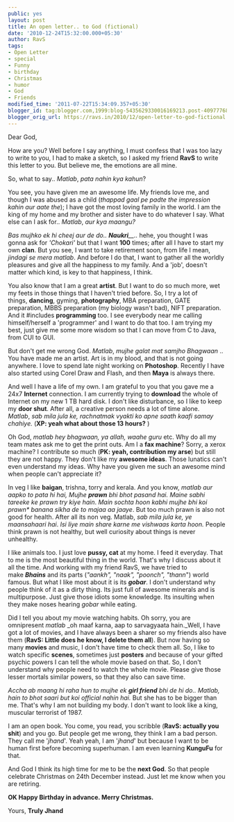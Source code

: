 ```yaml
---
public: yes
layout: post
title: An open letter.. to God (fictional)
date: '2010-12-24T15:32:00.000+05:30'
author: RavS
tags:
- Open Letter
- special
- Funny
- birthday
- Christmas
- humor
- God
- Friends
modified_time: '2011-07-22T15:34:09.357+05:30'
blogger_id: tag:blogger.com,1999:blog-5435629330016169213.post-4097776816052734416
blogger_orig_url: https://ravs.in/2010/12/open-letter-to-god-fictional.html
---
```


Dear God,

How are you? Well before I say anything, I must confess that I was too lazy to write to you, I had to make a sketch, so I asked my friend **RavS** to write this letter to you. But believe me, the emotions are all mine.

So, what to say.. _Matlab_, _pata nahin kya kahun_?

You see, you have given me an awesome life. My friends love me, and though I was abused as a child (_thappad gaal pe padte the impression kahin aur aate the_); I have got the most loving family in the world. I am the king of my home and my brother and sister have to do whatever I say. What else can I ask for.. _Matlab_, _aur kya maangu?_

_Bas mujhko ek hi cheej aur de do.. **Naukri**__.._ hehe, you thought I was gonna ask for _'Chokari'_ but that I want **100** times; after all I have to start my own **clan**. But you see, I want to take retirement soon, from life I mean, _jindagi se mera matlab_. And before I do that, I want to gather all the worldly pleasures and give all the happiness to my family. And a 'job', doesn't matter which kind, is key to that happiness, I think.

You also know that I am a great **artist**. But I want to do so much more, wet my feets in those things that I haven't tried before. So, I try a lot of things, **dancing**, gyming, **photography**, MBA preparation, GATE preparation, MBBS preparation (my biology wasn't bad), NIFT preparation. And it #includes **programming** too. I see everybody near me calling himself/herself a 'programmer' and I want to do that too. I am trying my best, just give me some more wisdom so that I can move from C to Java, from CUI to GUI.

But don't get me wrong God. _Matlab_, _mujhe galat mat samjho Bhagwaan_ .. You have made me an artist. Art is in my blood, and that is not going anywhere. I love to spend late night working on **Photoshop**. Recently I have also started using Corel Draw and Flash, and then **Maya** is always there.

And well I have a life of my own. I am grateful to you that you gave me a 24x7 **Internet** connection. I am currently trying to **download** the whole of Internet on my new 1 TB hard disk. I don't like disturbance, so I like to keep my **door shut**. After all, a creative person needs a lot of time alone. _Matlab_, _sab mila jula ke, rachnatmak vyakti ko apne saath kaafi samay chahiye._ (**XP: yeah what about those 13 hours?** )

Oh God, _matlab_ _hey bhagwaan, ya allah, waahe guru_ etc. Why do all my team mates ask me to get the print outs. Am I a **fax machine**? Sorry, a xerox machine? I contribute so much (**PK: yeah, contribution my arse**) but still they are not happy. They don't like my **awesome ideas**. Those lunatics can't even understand my ideas. Why have you given me such an awesome mind when people can't appreciate it?

In veg I like **baigan**, trishna, torry and kerala. And you know, _matlab aur aapko to pata hi hai, Mujhe_ **_prawn_** _bhi bhot pasand hai. Maine sabhi tareeke ke prawn try kiye hain_. _Main sochta hoon kabhi mujhe bhi koi prawn\* banana sikha de to majaa aa jaaye_. But too much prawn is also not good for health. After all its non veg. Matlab, _sab mila jula ke, ye maansahaari hai_. _Isi liye main share karne me vishwaas karta hoon._ People think prawn is not healthy, but well curiosity about things is never unhealthy. 

I like animals too. I just love **pussy, cat** at my home. I feed it everyday. That to me is the most beautiful thing in the world. That's why I discuss about it all the time. And working with my friend RavS, we have tried to make **_Bhains_** and its parts (_"aankh", "naak", "poonch", "thann_") world famous. But what I like most about it is its **_gobar_**. I don't understand why people think of it as a dirty thing. Its just full of awesome minerals and is multipurpose. Just give those idiots some knowledge. Its insulting when they make noses hearing _gobar_ while eating.

Did I tell you about my movie watching habits. Oh sorry, you are omnipresent _matlab_ _oh maaf karna, aap to sarvagyaata hain._Well, I have got a lot of movies, and I have always been a sharer so my friends also have them (**RavS: Little does he know, I delete them all**). But now having so many **movies** and music, I don't have time to check them all. So, I like to watch specific **scenes**, sometimes just **posters** and because of your gifted psychic powers I can tell the whole movie based on that. So, I don't understand why people need to watch the whole movie. Please give those lesser mortals similar powers, so that they also can save time.

_Accha ab maang hi raha hun to mujhe ek **girl friend**_ _bhi de hi do.. Matlab, hain to bhot saari but koi official nahin hai._ But she has to be bigger than me. That's why I am not building my body. I don't want to look like a king, muscular terrorist of 1987.

I am an open book. You come, you read, you scribble (**RavS: actually you shit**) and you go. But people get me wrong, they think I am a bad person. They call me '_jhand_'. Yeah yeah, I am '_jhand_' but because I want to be human first before becoming superhuman. I am even learning **KunguFu** for that.

And God I think its high time for me to be the **next God**. So that people celebrate Christmas on 24th December instead. Just let me know when you are retiring.

**OK Happy Birthday in advance. Merry Christmas.**

Yours,
**Truly Jhand**
